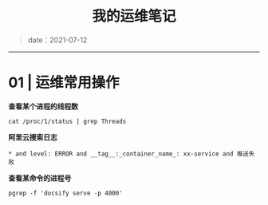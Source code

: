 <center><h1>我的运维笔记</h1></center>

> date：2021-07-12

---

# 01 | 运维常用操作

**查看某个进程的线程数**

```shell
cat /proc/1/status | grep Threads
```

**阿里云搜索日志**

```
* and level: ERROR and __tag__:_container_name_: xx-service and 推送失败
```

**查看某命令的进程号**

```shell
pgrep -f 'docsify serve -p 4000'
```


